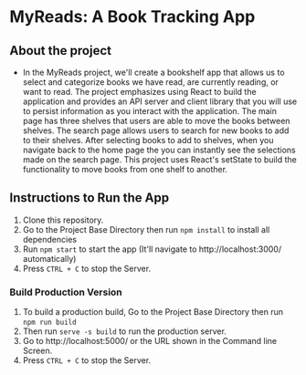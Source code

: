 # MyReads: A Book Tracking App

## About the project

* In the MyReads project, we'll create a bookshelf app that allows us to select and categorize books we have read, are currently reading, or want to read. The project emphasizes using React to build the application and provides an API server and client library that you will use to persist information as you interact with the application. The main page has three shelves that users are able to move the books between shelves. The search page allows users to search for new books to add to their shelves. After selecting books to add to shelves, when you navigate back to the home page the you can instantly see the selections made on the search page. This project uses React's setState to build the functionality to move books from one shelf to another.

## Instructions to Run the App

1. Clone this repository.
2. Go to the Project Base Directory then run `npm install` to install all dependencies
3. Run `npm start` to start the app (It'll navigate to http://localhost:3000/ automatically)
4. Press `CTRL + C` to stop the Server.

### Build Production Version

1. To build a production build, Go to the Project Base Directory then run `npm run build`
2. Then run `serve -s build` to run the production server.
3. Go to http://localhost:5000/ or the URL shown in the Command line Screen.
4. Press `CTRL + C` to stop the Server.
